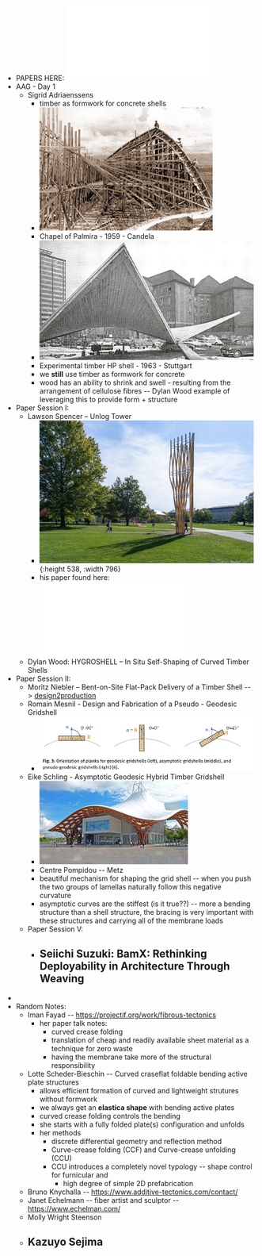 - PAPERS HERE: ![10.1515_9783111162683.pdf](../assets/10.1515_9783111162683_1696581160222_0.pdf)
- AAG - Day 1
	- Sigrid Adriaenssens
		- timber as formwork for concrete shells
		- ![higlesia2.jpg](../assets/higlesia2_1696581245832_0.jpg)
		- Chapel of Palmira - 1959 - Candela
		- ![Experimental-timber-HP-shell-span-l-150-m-in-front-of-Stuttgart-University-1963-2_W640.jpg](../assets/Experimental-timber-HP-shell-span-l-150-m-in-front-of-Stuttgart-University-1963-2_W640_1696581328267_0.jpg)
		- Experimental timber HP shell - 1963 - Stuttgart
		- we **still** use timber as formwork for concrete
		- wood has an ability to shrink and swell - resulting from the arrangement of cellulose fibres -- Dylan Wood example of leveraging this to provide form + structure
- Paper Session I:
	- Lawson Spencer – Unlog Tower
		- ![Unlog_Tower__9_.jpg](../assets/Unlog_Tower_9_1696580771945_0.jpg){:height 538, :width 796}
		- his paper found here: ![10.1515_9783111162683-003.pdf](../assets/10.1515_9783111162683-003_1696580815506_0.pdf)
	- Dylan Wood: HYGROSHELL – In Situ Self-Shaping of Curved Timber Shells
- Paper Session II:
	- Moritz Niebler – Bent-on-Site Flat-Pack Delivery of a Timber Shell --> [design2production](https://www.designtoproduction.com/en/)
	- Romain Mesnil - Design and Fabrication of a Pseudo - Geodesic Gridshell
		- ![image.png](../assets/image_1696587493915_0.png)
	- Eike Schling - Asymptotic Geodesic Hybrid Timber Gridshell
		- ![Untitled.jpg](../assets/Untitled_1696587804458_0.jpg)
		- Centre Pompidou -- Metz
		- beautiful mechanism for shaping the grid shell -- when you push the two groups of lamellas naturally follow this negative curvature
		- asymptotic curves are the stiffest (is it true??) -- more a bending structure than a shell structure, the bracing is very important with these structures and carrying all of the membrane loads
	- Paper Session V:
		- Seiichi Suzuki: BamX: Rethinking Deployability in Architecture Through Weaving
			-
-
- Random Notes:
	- Iman Fayad -- https://projectif.org/work/fibrous-tectonics
		- her paper talk notes:
			- curved crease folding
			- translation of cheap and readily available sheet material as a technique for zero waste
			- having the membrane take more of the structural responsibility
	- Lotte Scheder-Bieschin -- Curved craseflat foldable bending active plate structures
		- allows efficient formation of curved and lightweight strutures without formwork
		- we always get an **elastica shape** with bending active plates
		- curved crease folding controls the bending
		- she starts with a fully folded plate(s) configuration and unfolds
		- her methods
			- discrete differential geometry and reflection method
			- Curve-crease folding (CCF) and Curve-crease unfolding (CCU)
			- CCU introduces a completely novel typology -- shape control for furnicular and
				- high degree of simple 2D prefabrication
	- Bruno Knychalla -- https://www.additive-tectonics.com/contact/
	- Janet Echelmann -- fiber artist and sculptor -- https://www.echelman.com/
	- Molly Wright Steenson
	- Kazuyo Sejima
		-